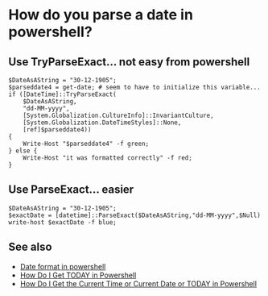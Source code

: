 ﻿# How do you parse a date in powershell?

## Use TryParseExact... not easy from powershell

	$DateAsAString = "30-12-1905";
	$parseddate4 = get-date; # seem to have to initialize this variable...
	if ([DateTime]::TryParseExact(
		$DateAsAString,
		"dd-MM-yyyy",
		[System.Globalization.CultureInfo]::InvariantCulture,
		[System.Globalization.DateTimeStyles]::None,
		[ref]$parseddate4))
	{
		Write-Host "$parseddate4" -f green;
	} else {
		Write-Host "it was formatted correctly" -f red;
	}

## Use ParseExact... easier

	$DateAsAString = "30-12-1905";
	$exactDate = [datetime]::ParseExact($DateAsAString,"dd-MM-yyyy",$Null)
	write-host $exactDate -f blue;

## See also

- [Date format in powershell](date_format.md)
- [How Do I Get TODAY in Powershell](today.md)
- [How Do I Get the Current Time or Current Date or TODAY in Powershell](current_time.md)
